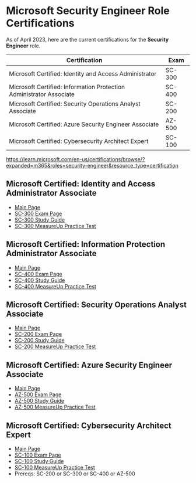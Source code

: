 # Microsoft Security Engineer Role Certifications
As of April 2023, here are the current certifications for the **Security Engineer** role.

| Certification | Exam |
| - | - |
| Microsoft Certified: Identity and Access Administrator | SC-300
| Microsoft Certified: Information Protection Administrator Associate | SC-400
| Microsoft Certified: Security Operations Analyst Associate | SC-200
| Microsoft Certified: Azure Security Engineer Associate | AZ-500
| Microsoft Certified: Cybersecurity Architect Expert | SC-100

https://learn.microsoft.com/en-us/certifications/browse/?expanded=m365&roles=security-engineer&resource_type=certification

## Microsoft Certified: Identity and Access Administrator Associate
- [Main Page](https://learn.microsoft.com/en-us/certifications/identity-and-access-administrator/?source=learn#certification-exams)
- [SC-300 Exam Page](https://learn.microsoft.com/en-us/certifications/exams/sc-300)
- [SC-300 Study Guide](https://learn.microsoft.com/en-us/certifications/resources/study-guides/sc-300)
- [SC-300 MeasureUp Practice Test](https://www.measureup.com/microsoft-practice-test-sc-300-microsoft-identity-and-access-administrator.html)

## Microsoft Certified: Information Protection Administrator Associate
- [Main Page](https://learn.microsoft.com/en-us/certifications/information-protection-administrator/)
- [SC-400 Exam Page](https://learn.microsoft.com/en-us/certifications/exams/sc-400)
- [SC-400 Study Guide](https://learn.microsoft.com/en-us/certifications/resources/study-guides/sc-400)
- [SC-400 MeasureUp Practice Test](https://www.measureup.com/microsoft-practice-test-sc-400-microsoft-information-protection-administrator.html)

## Microsoft Certified: Security Operations Analyst Associate
- [Main Page](https://learn.microsoft.com/en-us/certifications/security-operations-analyst/)
- [SC-200 Exam Page](https://learn.microsoft.com/en-us/certifications/exams/sc-200/)
- [SC-200 Study Guide](https://learn.microsoft.com/en-us/certifications/resources/study-guides/SC-200)
- [SC-200 MeasureUp Practice Test](https://www.measureup.com/microsoft-practice-test-sc-200-microsoft-security-operations-analyst.html)

## Microsoft Certified: Azure Security Engineer Associate
- [Main Page](https://learn.microsoft.com/en-us/certifications/azure-security-engineer/)
- [AZ-500 Exam Page](https://learn.microsoft.com/en-us/certifications/exams/az-500/)
- [AZ-500 Study Guide](https://learn.microsoft.com/en-us/certifications/resources/study-guides/az-500)
- [AZ-500 MeasureUp Practice Test](https://www.measureup.com/microsoft-practice-test-az-500-microsoft-azure-security-technologies.html)

## Microsoft Certified: Cybersecurity Architect Expert
- [Main Page](https://learn.microsoft.com/en-us/certifications/cybersecurity-architect-expert/)
- [SC-100 Exam Page](https://learn.microsoft.com/en-us/certifications/exams/sc-100)
- [SC-100 Study Guide](https://learn.microsoft.com/en-us/certifications/resources/study-guides/sc-100)
- [SC-100 MeasureUp Practice Test](https://www.measureup.com/microsoft-practice-test-sc-100-cybersecurity-architect-grc.html)
- Prereqs: SC-200 or SC-300 or SC-400 or AZ-500
